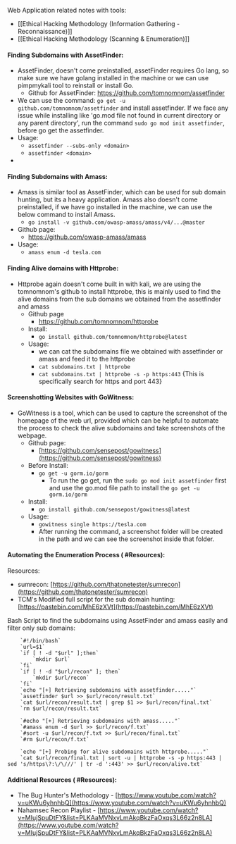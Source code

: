 
Web Application related notes with tools:

- [[Ethical Hacking Methodology (Information Gathering - Reconnaissance)]]
- [[Ethical Hacking Methodology (Scanning & Enumeration)]]

#### Finding Subdomains with AssetFinder:

- AssetFinder, doesn't come preinstalled, assetFinder requires Go lang, so make sure we have golang installed in the machine or we can use pimpmykali tool to reinstall  or install Go.
	- Github for AssetFinder: https://github.com/tomnomnom/assetfinder
- We can use the command: `go get -u github.com/tomnomnom/assetfinder` and install assetfinder. If we face any issue while installing like 'go.mod file not found in current directory or any parent directory', run the command `sudo go mod init assetfinder`, before go get the assetfinder.
- Usage:
	- `assetfinder --subs-only <domain>`
	- `assetfinder <domain>`
- 
#### Finding Subdomains with Amass:

- Amass is similar tool as AssetFinder, which can be used for sub domain hunting, but its a heavy application. Amass also doesn't come preinstalled, if we have go installed in the machine, we can use the below command to install Amass.
	- `go install -v github.com/owasp-amass/amass/v4/...@master`
- Github page:
	- https://github.com/owasp-amass/amass
- Usage:
	- `amass enum -d tesla.com`


#### Finding Alive domains with Httprobe:

- Httprobe again doesn't come built in with kali, we are using the tomnomnom's github to install httprobe, this is mainly used to find the alive domains from the sub domains we obtained from the assetfinder and amass
	- Github page
		- https://github.com/tomnomnom/httprobe
	- Install:
		- `go install github.com/tomnomnom/httprobe@latest`
	- Usage:
		- we can cat the subdomains file we obtained with assetfinder or amass and feed it to the httprobe
		- `cat subdomains.txt | httprobe`
		- `cat subdomains.txt | httprobe -s -p https:443` {This is specifically search for https and port 443}

#### Screenshotting Websites with GoWitness:

- GoWitness is a tool, which can be used to capture the screenshot of the homepage of the web url, provided which can be helpful to automate the  process to check the alive subdomains and take screenshots of the webpage.
	- Github page:
		- [https://github.com/sensepost/gowitness](https://github.com/sensepost/gowitness)
	- Before Install:
		- `go get -u gorm.io/gorm`
			- To run the go get, run the `sudo go mod init assetfinder` first and use the go.mod file path to install the `go get -u gorm.io/gorm`
	- Install:
		- `go install github.com/sensepost/gowitness@latest`
	- Usage:
		- `gowitness single https://tesla.com`
		- After running the command, a screenshot folder will be created in the path and we can see the screenshot inside that folder.
		  
#### Automating the Enumeration Process ( #Resources):

Resources:
- sumrecon: [https://github.com/thatonetester/sumrecon](https://github.com/thatonetester/sumrecon)
- TCM's Modified full script for the sub domain hunting: [https://pastebin.com/MhE6zXVt](https://pastebin.com/MhE6zXVt)

Bash Script to find the subdomains using AssetFinder and amass easily and filter only sub domains:

		`#!/bin/bash`
		`url=$1`
		`if [ ! -d "$url" ];then`
			`mkdir $url`
		`fi`
		`if [ ! -d "$url/recon" ]; then`
			`mkdir $url/recon`
		`fi`
		`echo "[+] Retrieving subdomains with assetfinder....."`
		`assetfinder $url >> $url/recon/result.txt`
		`cat $url/recon/result.txt | grep $1 >> $url/recon/final.txt`
		`rm $url/recon/result.txt`
		
		`#echo "[+] Retrieving subdomains with amass....."`
		`#amass enum -d $url >> $url/recon/f.txt`
		`#sort -u $url/recon/f.txt >> $url/recon/final.txt`
		`#rm $url/recon/f.txt`
		
		`echo "[+] Probing for alive subdomains with httprobe....."`
		`cat $url/recon/final.txt | sort -u | httprobe -s -p https:443 | sed 's/https\?:\/\///' | tr -d ':443' >> $url/recon/alive.txt`



#### Additional Resources ( #Resources):

- The Bug Hunter's Methodology - [https://www.youtube.com/watch?v=uKWu6yhnhbQ](https://www.youtube.com/watch?v=uKWu6yhnhbQ)
- Nahamsec Recon Playlist - [https://www.youtube.com/watch?v=MIujSpuDtFY&list=PLKAaMVNxvLmAkqBkzFaOxqs3L66z2n8LA](https://www.youtube.com/watch?v=MIujSpuDtFY&list=PLKAaMVNxvLmAkqBkzFaOxqs3L66z2n8LA)